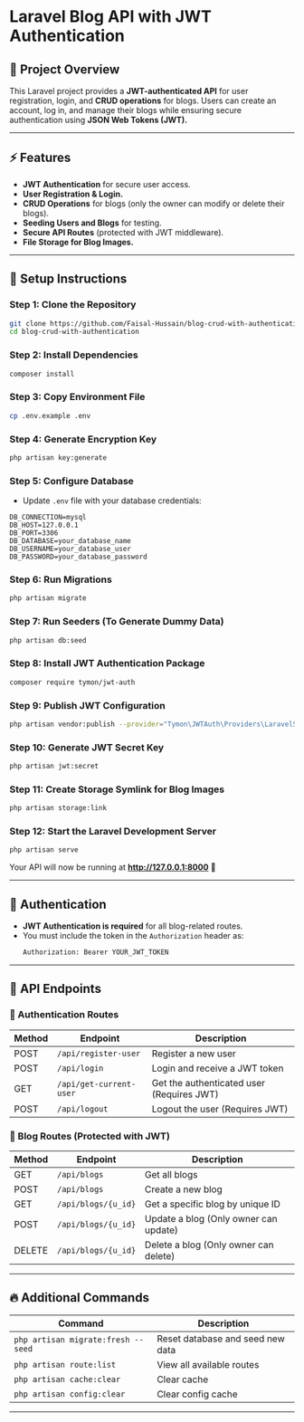 # Laravel Blog API with JWT Authentication

## 📌 Project Overview
This Laravel project provides a **JWT-authenticated API** for user registration, login, and **CRUD operations** for blogs. Users can create an account, log in, and manage their blogs while ensuring secure authentication using **JSON Web Tokens (JWT).**

---

## ⚡ Features
- **JWT Authentication** for secure user access.
- **User Registration & Login.**
- **CRUD Operations** for blogs (only the owner can modify or delete their blogs).
- **Seeding Users and Blogs** for testing.
- **Secure API Routes** (protected with JWT middleware).
- **File Storage for Blog Images.**

---

## 🚀 Setup Instructions

### Step 1: Clone the Repository
```sh
git clone https://github.com/Faisal-Hussain/blog-crud-with-authentication.git
cd blog-crud-with-authentication

```

### Step 2: Install Dependencies
```sh
composer install
```

### Step 3: Copy Environment File
```sh
cp .env.example .env
```

### Step 4: Generate Encryption Key
```sh
php artisan key:generate
```

### Step 5: Configure Database
- Update `.env` file with your database credentials:
```env
DB_CONNECTION=mysql
DB_HOST=127.0.0.1
DB_PORT=3306
DB_DATABASE=your_database_name
DB_USERNAME=your_database_user
DB_PASSWORD=your_database_password
```

### Step 6: Run Migrations
```sh
php artisan migrate
```

### Step 7: Run Seeders (To Generate Dummy Data)
```sh
php artisan db:seed
```

### Step 8: Install JWT Authentication Package
```sh
composer require tymon/jwt-auth
```

### Step 9: Publish JWT Configuration
```sh
php artisan vendor:publish --provider="Tymon\JWTAuth\Providers\LaravelServiceProvider"
```

### Step 10: Generate JWT Secret Key
```sh
php artisan jwt:secret
```

### Step 11: Create Storage Symlink for Blog Images
```sh
php artisan storage:link
```

### Step 12: Start the Laravel Development Server
```sh
php artisan serve
```

Your API will now be running at **http://127.0.0.1:8000** 🎉

---

## 🔐 Authentication
- **JWT Authentication is required** for all blog-related routes.
- You must include the token in the `Authorization` header as:
  ```sh
  Authorization: Bearer YOUR_JWT_TOKEN
  ```

---

## 📌 API Endpoints

### 🔑 Authentication Routes
| Method | Endpoint          | Description |
|--------|------------------|-------------|
| POST   | `/api/register-user` | Register a new user |
| POST   | `/api/login` | Login and receive a JWT token |
| GET    | `/api/get-current-user` | Get the authenticated user (Requires JWT) |
| POST   | `/api/logout` | Logout the user (Requires JWT) |

### 📝 Blog Routes (Protected with JWT)
| Method | Endpoint | Description |
|--------|---------|-------------|
| GET    | `/api/blogs` | Get all blogs |
| POST   | `/api/blogs` | Create a new blog |
| GET    | `/api/blogs/{u_id}` | Get a specific blog by unique ID |
| POST   | `/api/blogs/{u_id}` | Update a blog (Only owner can update) |
| DELETE | `/api/blogs/{u_id}` | Delete a blog (Only owner can delete) |

---

## 🔥 Additional Commands
| Command | Description |
|---------|-------------|
| `php artisan migrate:fresh --seed` | Reset database and seed new data |
| `php artisan route:list` | View all available routes |
| `php artisan cache:clear` | Clear cache |
| `php artisan config:clear` | Clear config cache |

---


